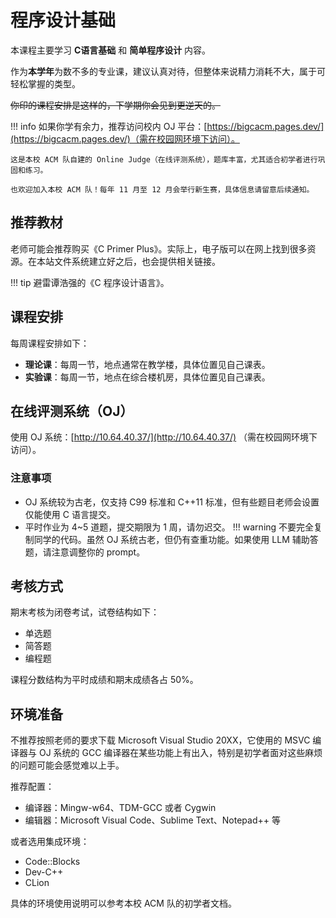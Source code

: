 # 程序设计基础

本课程主要学习 **C语言基础** 和 **简单程序设计** 内容。

作为**本学年**为数不多的专业课，建议认真对待，但整体来说精力消耗不大，属于可轻松掌握的类型。

~~你印的课程安排是这样的，下学期你会见到更逆天的。~~

!!! info
    如果你学有余力，推荐访问校内 OJ 平台：[https://bigcacm.pages.dev/](https://bigcacm.pages.dev/)（需在校园网环境下访问）。

    这是本校 ACM 队自建的 Online Judge（在线评测系统），题库丰富，尤其适合初学者进行巩固和练习。

    也欢迎加入本校 ACM 队！每年 11 月至 12 月会举行新生赛，具体信息请留意后续通知。


## 推荐教材

老师可能会推荐购买《C Primer Plus》。实际上，电子版可以在网上找到很多资源。在本站文件系统建立好之后，也会提供相关链接。

!!! tip
    避雷谭浩强的《C 程序设计语言》。

## 课程安排

每周课程安排如下：

- **理论课**：每周一节，地点通常在教学楼，具体位置见自己课表。
- **实验课**：每周一节，地点在综合楼机房，具体位置见自己课表。

## 在线评测系统（OJ）

使用 OJ 系统：[http://10.64.40.37/](http://10.64.40.37/) （需在校园网环境下访问）。

### 注意事项
- OJ 系统较为古老，仅支持 C99 标准和 C++11 标准，但有些题目老师会设置仅能使用 C 语言提交。
- 平时作业为 4~5 道题，提交期限为 1 周，请勿迟交。
!!! warning
    不要完全复制同学的代码。虽然 OJ 系统古老，但仍有查重功能。如果使用 LLM 辅助答题，请注意调整你的 prompt。

## 考核方式

期末考核为闭卷考试，试卷结构如下：

- 单选题
- 简答题
- 编程题

课程分数结构为平时成绩和期末成绩各占 50%。

## 环境准备

不推荐按照老师的要求下载 Microsoft Visual Studio 20XX，它使用的 MSVC 编译器与 OJ 系统的 GCC 编译器在某些功能上有出入，特别是初学者面对这些麻烦的问题可能会感觉难以上手。

推荐配置：

- 编译器：Mingw-w64、TDM-GCC 或者 Cygwin
- 编辑器：Microsoft Visual Code、Sublime Text、Notepad++ 等

或者选用集成环境：

- Code::Blocks
- Dev-C++
- CLion

具体的环境使用说明可以参考本校 ACM 队的初学者文档。

## 